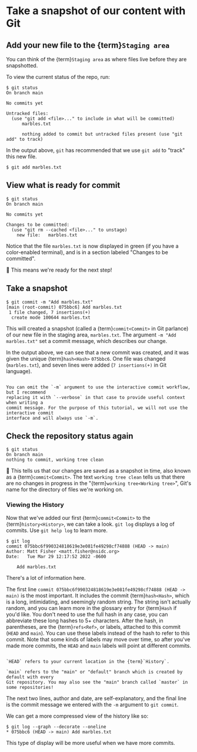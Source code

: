 # Take a snapshot of our content with Git

## Add your new file to the {term}`Staging area`

You can think of the {term}`Staging area` as where files live before they are
snapshotted.

To view the current status of the repo, run:

```
$ git status
On branch main

No commits yet

Untracked files:
  (use "git add <file>..." to include in what will be committed)
      marbles.txt

      nothing added to commit but untracked files present (use "git add" to track)
```

In the output above, `git` has recommended that we use `git add` to "track" this new
file.

```
$ git add marbles.txt
```


## View what is ready for commit

```
$ git status
On branch main

No commits yet

Changes to be committed:
  (use "git rm --cached <file>..." to unstage)
    new file:   marbles.txt
```

Notice that the file `marbles.txt` is now displayed in green (if you have a
color-enabled terminal), and is in a section labeled "Changes to be committed".

🎉 This means we're ready for the next step!


## Take a snapshot

```
$ git commit -m "Add marbles.txt"
[main (root-commit) 075bbc6] Add marbles.txt
 1 file changed, 7 insertions(+)
  create mode 100644 marbles.txt
```

This will created a snapshot (called a {term}`commit<Commit>` in Git parlance) of our
new file in the staging area, `marbles.txt`. The argument `-m "Add marbles.txt"` set a
commit message, which describes our change.

In the output above, we can see that a new commit was created, and it was given the
unique {term}`hash<Hash>` `075bbc6`. One file was changed (`marbles.txt`), and seven
lines were added (`7 insertions(+)` in Git language).

```{note}

You can omit the `-m` argument to use the interactive commit workflow, but I recommend
replacing it with `--verbose` in that case to provide useful context when writing a
commit message. For the purpose of this tutorial, we will not use the interactive commit
interface and will always use `-m`.
```


## Check the repository status again

```
$ git status
On branch main
nothing to commit, working tree clean
```

🎉 This tells us that our changes are saved as a snapshot in time, also known as a
{term}`commit<Commit>`. The text `working tree clean` tells us that there are no changes
in progress in the "{term}`working tree<Working tree>`", Git's name for the directory of
files we're working on.


### Viewing the History

Now that we've added our first {term}`commit<Commit>` to the {term}`history<History>`,
we can take a look. `git log` displays a log of commits. Use `git help log` to learn
more. 

```
$ git log
commit 075bbc6f990324818619e3e081fe49298cf74888 (HEAD -> main)
Author: Matt Fisher <matt.fisher@nsidc.org>
Date:   Tue Mar 29 12:17:52 2022 -0600

    Add marbles.txt
```

There's a lot of information here.

The first line `commit 075bbc6f990324818619e3e081fe49298cf74888 (HEAD -> main)` is the
most important. It includes the commit {term}`hash<Hash>`, which is a long,
intimidating, and seemingly random string. The string isn't actually random, and you can
learn more in the glossary entry for {term}`Hash` if you'd like. You don't need to use
the full hash in any case, you can abbreviate these long hashes to 5+ characters. After
the hash, in parentheses, are the {term}`refs<Ref>`, or labels, attached to this commit
(`HEAD` and `main`). You can use these labels instead of the hash to refer to this
commit. Note that some kinds of labels may move over time, so after you've made more
commits, the `HEAD` and `main` labels will point at different commits.

```{note}

`HEAD` refers to your current location in the {term}`History`.

`main` refers to the "main" or "default" branch which is created by default with every
Git repository. You may also see the "main" branch called `master` in some repositories!
```

The next two lines, author and date, are self-explanatory, and the final line is the
commit message we entered with the `-m` argument to `git commit`.

We can get a more compressed view of the history like so:

```
$ git log --graph --decorate --oneline
* 075bbc6 (HEAD -> main) Add marbles.txt
```

This type of display will be more useful when we have more commits.
